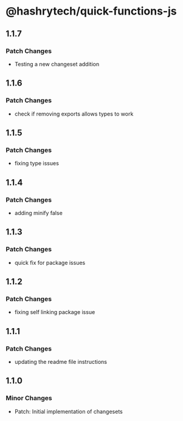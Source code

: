 # @hashrytech/quick-functions-js

## 1.1.7

### Patch Changes

- Testing a new changeset addition

## 1.1.6

### Patch Changes

- check if removing exports allows types to work

## 1.1.5

### Patch Changes

- fixing type issues

## 1.1.4

### Patch Changes

- adding minify false

## 1.1.3

### Patch Changes

- quick fix for package issues

## 1.1.2

### Patch Changes

- fixing self linking package issue

## 1.1.1

### Patch Changes

- updating the readme file instructions

## 1.1.0

### Minor Changes

- Patch: Initial implementation of changesets
